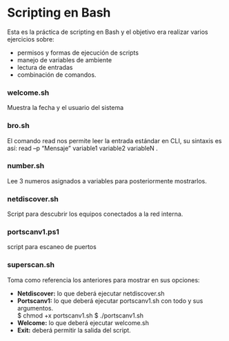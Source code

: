 # Scripting en Bash
Esta es la práctica de scripting en Bash y el objetivo era realizar varios ejercicios sobre:

- permisos y formas de ejecución de scripts
- manejo de variables de ambiente
- lectura de entradas
- combinación de comandos.

### welcome.sh<br>
Muestra la fecha y el usuario del sistema

### bro.sh<br>
El comando read nos permite leer la entrada estándar en CLI, su sintaxis es así: read –p
“Mensaje” variable1 variable2 variableN .

### number.sh<br>
Lee 3 numeros asignados a variables para posteriormente mostrarlos.

### netdiscover.sh<br>
Script para descubrir los equipos conectados a la red interna.

### portscanv1.ps1<br>
script para escaneo de puertos

### superscan.sh<br>
Toma como referencia los anteriores para mostrar en sus opciones:
- **Netdiscover:** lo que deberá ejecutar netdiscover.sh<br>
- **Portscanv1:** lo que deberá ejecutar portscanv1.sh con todo y sus argumentos.<br>
$ chmod +x portscanv1.sh
$ ./portscanv1.sh
- **Welcome:** lo que deberá ejecutar welcome.sh<br>
- **Exit:** deberá permitir la salida del script.<br>
